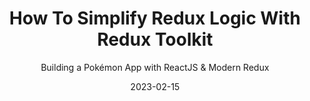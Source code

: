 ---
title: "How To Simplify Redux Logic With Redux Toolkit"
subtitle: "Building a Pokémon App with ReactJS & Modern Redux"
date: "2023-02-15"
language: "en"
link: 'https://medium.com/@hthant/how-to-simplify-redux-logic-with-redux-toolkit-2f2b6db55a2b'
---